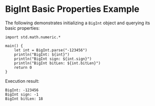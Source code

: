 # BigInt Basic Properties Example

The following demonstrates initializing a `BigInt` object and querying its basic properties:
<!-- verify -->

```cangjie
import std.math.numeric.*

main() {
    let int = BigInt.parse("-123456")
    println("BigInt: ${int}")
    println("BigInt sign: ${int.sign}")
    println("BigInt bitLen: ${int.bitLen}")
    return 0
}
```

Execution result:

```text
BigInt: -123456
BigInt sign: -1
BigInt bitLen: 18
```